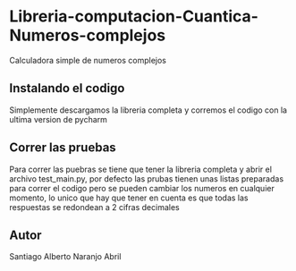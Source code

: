 # Libreria-computacion-Cuantica-Numeros-complejos
Calculadora simple de numeros complejos
## Instalando el codigo
Simplemente descargamos la libreria completa y corremos el codigo con la ultima version de pycharm
## Correr las pruebas
Para correr las puebras se tiene que tener la libreria completa y abrir el archivo test_main.py, por defecto las prubas tienen unas listas preparadas para correr el codigo pero se pueden cambiar los numeros en cualquier momento, lo unico que hay que tener en cuenta es que todas las respuestas se redondean a 2 cifras decimales
## Autor
Santiago Alberto Naranjo Abril
